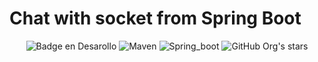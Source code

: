 # Chat with socket from Spring Boot
<div align="center">
  
![Badge en Desarollo](https://img.shields.io/badge/status-EN_DESARROLLO-690)
![Maven](https://img.shields.io/badge/maven_central-v4.0.0-d84933)
![Spring_boot](https://img.shields.io/badge/spring_boot-v3.2.5-6ab23c)
![GitHub Org's stars](https://img.shields.io/github/stars/mariocodev?style=social)

</div>